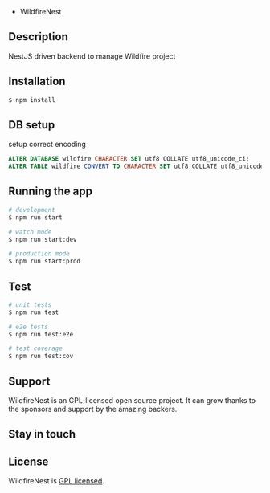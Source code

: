* WildfireNest

## Description

NestJS driven backend to manage Wildfire project

## Installation

```bash
$ npm install
```

## DB setup

setup correct encoding

```SQL
ALTER DATABASE wildfire CHARACTER SET utf8 COLLATE utf8_unicode_ci;
ALTER TABLE wildfire CONVERT TO CHARACTER SET utf8 COLLATE utf8_unicode_ci;
```

## Running the app

```bash
# development
$ npm run start

# watch mode
$ npm run start:dev

# production mode
$ npm run start:prod
```

## Test

```bash
# unit tests
$ npm run test

# e2e tests
$ npm run test:e2e

# test coverage
$ npm run test:cov
```

## Support

WildfireNest is an GPL-licensed open source project. It can grow thanks to the sponsors and support by the amazing backers. 

## Stay in touch


## License

  WildfireNest is [GPL licensed](LICENSE).
